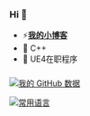 ### Hi 👋
- ⚡[**我的小博客**](https://muchenhen.com/)
- 🌱 C++
- 🔭 UE4在职程序
###
 [![我的 GitHub 数据](https://github-readme-stats.vercel.app/api?username=muchenhen&theme=onedark)]()

[![常用语言](https://github-readme-stats.vercel.app/api/top-langs/?username=muchenhen&layout=compact)]()

